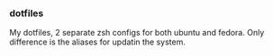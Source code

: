 ### dotfiles

My dotfiles, 2 separate zsh configs for both ubuntu and fedora. Only difference is the aliases for updatin the system.
